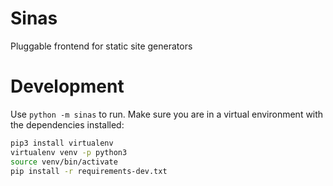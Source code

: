 # Sinas
Pluggable frontend for static site generators

# Development
Use `python -m sinas` to run. Make sure you are in a virtual environment with the dependencies installed:

```bash
pip3 install virtualenv
virtualenv venv -p python3
source venv/bin/activate
pip install -r requirements-dev.txt
```